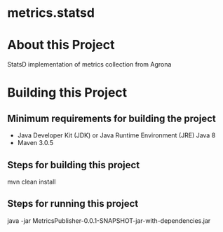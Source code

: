 # metrics.statsd

# About this Project
StatsD implementation of metrics collection from Agrona

# Building this Project

## Minimum requirements for building the project
* Java Developer Kit (JDK) or Java Runtime Environment (JRE) Java 8 
* Maven 3.0.5

## Steps for building this project
mvn clean install

## Steps for running this project
java -jar MetricsPublisher-0.0.1-SNAPSHOT-jar-with-dependencies.jar
